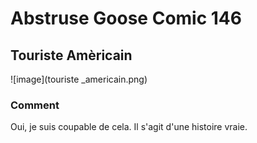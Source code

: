 # Abstruse Goose Comic 146
## Touriste Amèricain

![image](touriste _americain.png)
### Comment
Oui, je suis coupable de cela.  Il s'agit d'une histoire vraie.
